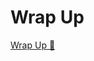 # Wrap Up

[Wrap Up 🔗](https://www.coursera.org/learn/put-it-all-together-prepare-for-a-cloud-security-analyst-job/lecture/GQJtF/wrap-up)

